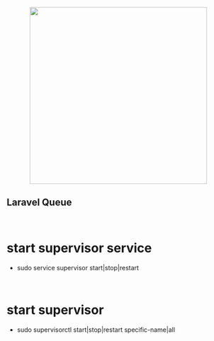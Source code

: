 <p align="center"><a href="https://laravel.com" target="_blank"><img src="https://raw.githubusercontent.com/laravel/art/master/logo-lockup/5%20SVG/2%20CMYK/1%20Full%20Color/laravel-logolockup-cmyk-red.svg" width="400"></a></p>

## Laravel Queue

<br>

# start supervisor service
* sudo service supervisor start|stop|restart

<br>

# start supervisor
* sudo supervisorctl start|stop|restart specific-name|all


